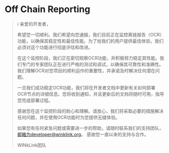# Off Chain Reporting
> :information_source: 亲爱的开发者， 
> 
> 希望您一切顺利。我们希望向您通报，我们目前正在监控离链报告（OCR）功能，以确保其稳定性和最佳性能。为了给我们的用户提供最佳体验，我们必须对这个功能进行彻底评估和改进。 
>
> 在这个监控阶段，我们正在密切观察OCR功能，并积极努力稳定其性能。我们专门的专家团队正在进行严格的测试和调试，以确保其可靠性和准确性。我们理解OCR对您项目的顺利运作的重要性，并承诺及时解决任何潜在问题。 
> 
>一旦我们成功稳定OCR功能，我们将在开发者文档中更新有关如何部署OCR节点的详细信息。您将收到通知，并且更新后的文档将随时可用，指导您完成部署过程。
>
> 感谢您在这个监控阶段的耐心和理解。请放心，我们将采取必要的措施解决任何问题，并在使用OCR功能时为您提供无缝体验。 
> 
>如果您有任何紧急问题或需要进一步的帮助，请随时联系我们的支持团队，邮箱为developer@winklink.org。 感谢您一直以来的支持与合作。 
> 
> WINkLink团队